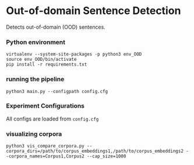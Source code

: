 # Out-of-domain Sentence Detection
Detects out-of-domain (OOD) sentences.

### Python environment
```
virtualenv --system-site-packages -p python3 env_OOD
source env_OOD/bin/activate
pip install -r requirements.txt
```
### running the pipeline
```
python3 main.py --configpath config.cfg
```

### Experiment Configurations
All configs are loaded from `config.cfg` 

### visualizing corpora
```
python3 vis_compare_corpora.py --corpora_dirs=/path/to/corpus_embeddings1,/path/to/corpus_embeddings2 --corpora_names=Corpus1,Corpus2 --cap_size=1000
```